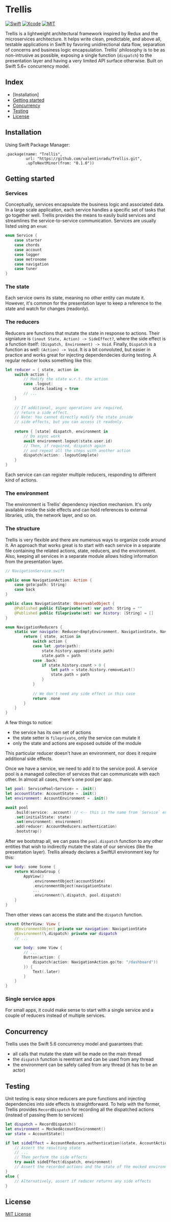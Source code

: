 # Trellis

[![Swift](https://img.shields.io/badge/Swift-5.6-orange.svg?style=for-the-badge&logo=swift)](https://swift.org)
[![Xcode](https://img.shields.io/badge/Xcode-13-blue.svg?style=for-the-badge&logo=Xcode&logoColor=white)](https://developer.apple.com/xcode)
[![MIT](https://img.shields.io/badge/license-MIT-black.svg?style=for-the-badge)](https://opensource.org/licenses/MIT)

Trellis is a lightweight architectural framework inspired by Redux and the microservices architecture. It helps write clean, predictable, and above all, testable applications in Swift by favoring unidirectional data flow, separation of concerns and business logic encapsulation.
Trellis' philosophy is to be as non-intrusive as possible, exposing a single function (`dispatch`) to the presentation layer and having a very limited API surface otherwise.
Built on Swift 5.6+ concurrency model.

## Index
* [Installation]
* [Getting started](#getting-started)
* [Concurrency](#concurrency)
* [Testing](#testing)
* [License](#license)

## Installation

Using Swift Package Manager:
```
.package(name: "Trellis",
         url: "https://github.com/valentinradu/Trellis.git",
         .upToNextMinor(from: "0.1.0"))
```

## Getting started

### Services

Conceptually, services encapsulate the business logic and associated data. In a large scale application, each service handles a specific set of tasks that go together well. Trellis provides the means to easily build services and streamlines the service-to-service communication. 
Services are usually listed using an `enum`: 

```swift
enum Service {
    case starter
    case chords
    case account
    case logger
    case metronome
    case navigation
    case tuner
}
```

### The state

Each service owns its state, meaning no other entity can mutate it. However, it's common for the presentation layer to keep a reference to the state and watch for changes (readonly).

### The reducers

Reducers are functions that mutate the state in response to actions. Their signiature is `(inout State, Action) -> SideEffect?`, where the side effect is a function itself: `(Dispatch, Environment) -> Void`. Finally, `Dispatch` is a function as well: `(Action) -> Void`. It is a bit convoluted, but easier in practice and works great for injecting dependendecies during testing. A regular reducer looks something like this:


```swift
let reducer = { state, action in
    switch action {
        // Modify the state w.r.t. the action
        case .logout:
            state.loading = true
        // ...
    }
    
    // If additional, async operations are required,
    // return a side effect. 
    // Note: You cannot directly modify the state inside
    // side effects, but you can access it readonly.
    
    return { [state] dispatch, environment in
        // Do async work 
        await environment.logout(state.user.id)
        // Then, if required, dispatch again 
        // and repeat all the steps with another action 
        dispatch(action: .logoutComplete)
    }
}
``` 

Each service can can register multiple reducers, responding to different kind of actions.

### The environment

The environment is Trellis' dependency injection mechanism. It's only available inside the side effects and can hold references to external libraries, utils, the network layer, and so on.

### The structure

Trellis is very flexible and there are numerous ways to organize code around it. An approach that works great is to start with each service in a separate file containing the related actions, state, reducers, and the environment. Also, keeping all services in a separate module allows hiding information from the presentation layer.

```swift
// NavigationService.swift

public enum NavigationAction: Action {
    case goto(path: String)
    case back
}

public class NavigationState: ObservableObject {
    @Published public fileprivate(set) var path: String = ""
    @Published public fileprivate(set) var history: [String] = []
}

enum NavigationReducers {
    static var navigate: Reducer<EmptyEnvironment, NavigationState, NavigationAction> {
        return { state, action in
            switch action {
            case let .goto(path):
                state.history.append(state.path)
                state.path = path
            case .back:
                if state.history.count > 0 {
                    let path = state.history.removeLast()
                    state.path = path
                }
            }
            
            // We don't need any side effect in this case
            return .none
        }
    }
}

```

A few things to notice:

- the service has its own set of actions
- the state setter is `fileprivate`, only the service can mutate it
- only the state and actions are exposed outside of the module

This particular reducer doesn't have an environment, nor does it require additional side effects.

Once we have a service, we need to add it to the service pool. A service pool is a managed collection of services that can communicate with each other. In almost all cases, there's one pool per app.

```swift
let pool: ServicePool<Service> = .init()
let accountState: AccountState = .init()
let environment: AccountEnvironment = .init()

await pool
    .build(service: .account) // <-- this is the name from `Service` enum
    .set(initialState: state)
    .set(environment: environment)
    .add(reducer: AccountReducers.authentication)
    .bootstrap()
``` 

After we bootstrap all, we can pass the `pool.dispatch` function to any other entities that wish to indirectly mutate the state of our services (like the presentation layer). Trellis already declares a SwiftUI environment key for this:

```swift
var body: some Scene {
    return WindowGroup {
        AppView()
            .environmentObject(accountState)
            .environmentObject(navigationState)
            ...
            .environment(\.dispatch, pool.dispatch)
    }
}
```

Then other views can access the state and the `dispatch` function.

```swift
struct OtherView: View {
    @EnvironmentObject private var navigation: NavigationState
    @Environment(\.dispatch) private var dispatch
    // ...
    
    var body: some View {
        // ...
        Button(action: { 
            dispatch(action: NavigationAction.go(to: "/dashboard"))
        }) {
            Text(.later)
        }
    }
}
```

### Single service apps

For small apps, it could make sense to start with a single service and a couple of reducers instead of multiple services.

## Concurrency

Trellis uses the Swift 5.6 concurrency model and guarantees that:

- all calls that mutate the state will be made on the main thread
- the `dispatch` function is reentrant and can be used from any thread
- the environment can be safely called from any thread (it has to be an actor)


## Testing

Unit testing is easy since reducers are pure functions and injecting dependencies into side effects is straightforward. To help with the former, Trellis provides `RecordDispatch` for recording all the dispatched actions (instead of passing them to services)

```swift
let dispatch = RecordDispatch()
let environment = MockedAccountEnvironment()
var state = AccountState()

if let sideEffect = AccountReducers.authentication(&state, AccountAction.login) {
    // Assert the resulting state
    // ...
    // Then perform the side effects
    try await sideEffect(dispatch, environment)
    // Assert the recorded actions and the state of the mocked environment
}
else {
    // Alternatively, assert if reducer returns any side effects 
}

```

## License
[MIT License](LICENSE)

